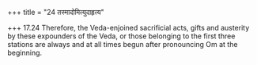 +++
title = "24 तस्मादोमित्युदाहृत्य"

+++
17.24 Therefore, the Veda-enjoined sacrificial acts, gifts and austerity
by these expounders of the Veda, or those belonging to the first three
stations are always and at all times begun after pronouncing Om at the
beginning.
